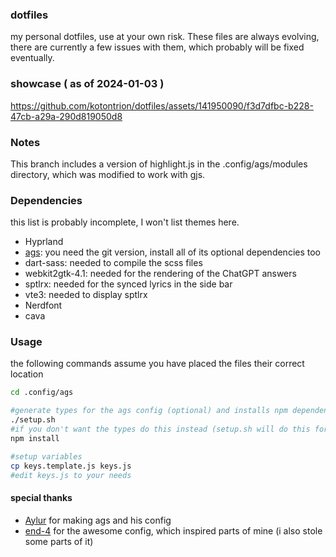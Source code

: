 ### dotfiles
my personal dotfiles, use at your own risk.
These files are always evolving, there are currently a few issues with them, which probably will be fixed eventually.

### showcase ( as of 2024-01-03 )


https://github.com/kotontrion/dotfiles/assets/141950090/f3d7dfbc-b228-47cb-a29a-290d819050d8



### Notes
This branch includes a version of highlight.js in the .config/ags/modules directory, which was modified to work with gjs.

### Dependencies
this list is probably incomplete, I won't list themes here.
- Hyprland
- [ags](https://github.com/Aylur/ags): you need the git version, install all of its optional dependencies too
- dart-sass: needed to compile the scss files
- webkit2gtk-4.1: needed for the rendering of the ChatGPT answers
- sptlrx: needed for the synced lyrics in the side bar
- vte3: needed to display sptlrx
- Nerdfont
- cava

### Usage
the following commands assume you have placed the files their correct location
```bash
cd .config/ags

#generate types for the ags config (optional) and installs npm dependencies. (This will not work if you haven't put the files into  ~/.config/ags)
./setup.sh
#if you don't want the types do this instead (setup.sh will do this for you)
npm install

#setup variables
cp keys.template.js keys.js
#edit keys.js to your needs
```

#### special thanks
- [Aylur](https://www.github.com/Aylur) for making ags and his config
- [end-4](https://www.github.com/end-4) for the awesome config, which inspired parts of mine (i also stole some parts of it)
